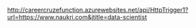 http://careercruzefunction.azurewebsites.net/api/HttpTrigger1?url=https://www.naukri.com&jtitle=data-scientist
